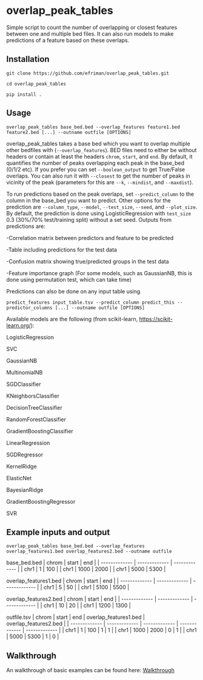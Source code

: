 # overlap_peak_tables
Simple script to count the number of overlapping or closest features between one and multiple bed files.
It can also run models to make predictions of a feature based on these overlaps.

## Installation
`git clone https://github.com/efriman/overlap_peak_tables.git`

`cd overlap_peak_tables`

`pip install .`

## Usage
`overlap_peak_tables base_bed.bed --overlap_features feature1.bed feature2.bed [...] --outname outfile [OPTIONS]`

overlap_peak_tables takes a base bed which you want to overlap multiple other bedfiles with (`--overlap_features`). BED files need to either be without headers or contain at least the headers `chrom`, `start`, and `end`. By default, it quantifies the number of peaks overlapping each peak in the base_bed (0/1/2 etc). If you prefer you can set `--boolean_output` to get True/False overlaps. You can also run it with `--closest` to get the number of peaks in vicinity of the peak (parameters for this are `--k`, `--mindist`, and `--maxdist`).

To run predictions based on the peak overlaps, set `--predict_column` to the column in the base_bed you want to predict. Other options for the prediction are `--column_type`, `--model`, `--test_size`, `--seed`, and `--plot_size`. By default, the prediction is done using LogisticRegression with `test_size` 0.3 (30%/70% test/training split) without a set seed. Outputs from predictions are:

-Correlation matrix between predictors and feature to be predicted

-Table including predictions for the test data

-Confusion matrix showing true/predicted groups in the test data

-Feature importance graph (For some models, such as GaussianNB, this is done using permutation test, which can take time)


Predictions can also be done on any input table using

`predict_features input_table.tsv --predict_column predict_this --predictor_columns [...] --outname outfile [OPTIONS]`

Available models are the following (from scikit-learn, https://scikit-learn.org/):

LogisticRegression

SVC

GaussianNB

MultinomialNB

SGDClassifier

KNeighborsClassifier

DecisionTreeClassifier

RandomForestClassifier

GradientBoostingClassifier

LinearRegression

SGDRegressor

KernelRidge

ElasticNet

BayesianRidge

GradientBoostingRegressor

SVR


## Example inputs and output
`overlap_peak_tables base_bed.bed --overlap_features overlap_features1.bed overlap_features2.bed --outname outfile`

base_bed.bed
| chrom  | start | end |
| ------------- | ------------- | ------------- |
| chr1  | 1  | 100 |
| chr1  | 1000  | 2000 |
| chr1  | 5000  | 5300 |

overlap_features1.bed
| chrom  | start | end |
| ------------- | ------------- | ------------- |
| chr1  | 5  | 50 |
| chr1  | 5100  | 5500 |

overlap_features2.bed
| chrom  | start | end |
| ------------- | ------------- | ------------- |
| chr1  | 10  | 20 |
| chr1  | 1200  | 1300 |

outfile.tsv
| chrom  | start | end | overlap_features1.bed | overlap_features2.bed |
| ------------- | ------------- | ------------- | ------------- | ------------- |
| chr1  | 1  | 100 | 1 | 1 |
| chr1  | 1000  | 2000 | 0 | 1 |
| chr1  | 5000  | 5300 | 1 | 0 |

## Walkthrough
An walkthrough of basic examples can be found here: [Walkthrough](https://github.com/efriman/overlap_peak_tables/blob/main/docs/Walkthrough_examples.ipynb)
